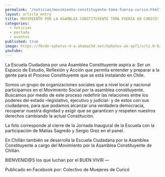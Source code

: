 ```yaml
---
permalink: "/noticias/movimiento-constituyente-toma-fuerza-curico.html"
layout: article_entry
title: MOVIMIENTO POR LA ASAMBLEA CONSTITUYENTE TOMA FUERZA EN CURICÓ!!
categories: 
  - noticias
  - portada
  - eventos
published: true
image: https://fbcdn-sphotos-d-a.akamaihd.net/hphotos-ak-xpf1/v/t1.0-9/17386_10153193829351397_7679028462457258078_n.png?oh=f40140853f922b7449488b3e7b13d86c&oe=55A5567E&__gda__=1437366207_32b10c01a1f0914df6cfc73e4273cf5e
youtube: 
---
```


La Escuela Ciudadana por una Asamblea Constituyente aspira a: Ser un Espacio de Estudio, Reflexión y Acción que permita entender y preparar a la gente para el Proceso Constituyente que se está instalando en Chile.

Somos un grupo de organizaciones sociales que a nivel local y nacional participamos en el Movimiento Social por la asamblea constituyente. Buscamos por medio de este proceso redefinir las relaciones entre los poderes del estado –legislativo, ejecutivo y judicial- y de estos con sus ciudadanos, para que podamos alcanzar una verdadera democracia, recuperar nuestra dignidad y exigir que se garanticen y respeten nuestros derechos cambiando la actual Constitución.

La foto corresponde al cierre de la Jornada Inaugural de la Escuela con la participación de Matías Sagredo y Sergio Grez en el panel.

En Chillán también se desarrolla la Escuela Ciudadana por la Asamblea Constituyente a cargo del Movimiento por la Asamblea Constituyente de Chillán.

BIENVENID@S los que luchan por el BUEN VIVIR — 

Publicado en Facebook por: Colectivo de Muejeres de Curicó
